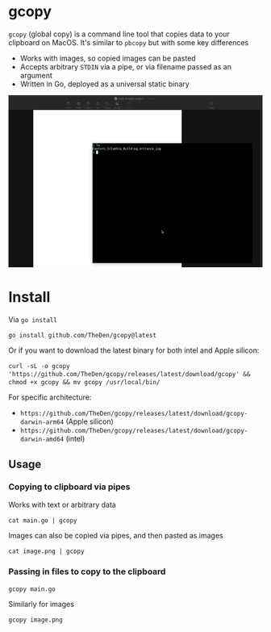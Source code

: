 # gcopy


`gcopy` (global copy) is a command line tool that copies data to your clipboard on MacOS. It's similar to `pbcopy` but with some key differences

* Works with images, so copied images can be pasted
* Accepts arbitrary `STDIN` via a pipe, or via filename passed as an argument
* Written in Go, deployed as a universal static binary

![gcopy](./gcopy.gif)


# Install

Via `go install`

```shell
go install github.com/TheDen/gcopy@latest
```

Or if you want to download the latest binary for both intel and Apple silicon:

```shell
curl -sL -o gcopy 'https://github.com/TheDen/gcopy/releases/latest/download/gcopy' && chmod +x gcopy && mv gcopy /usr/local/bin/
```

For specific architecture:

* `https://github.com/TheDen/gcopy/releases/latest/download/gcopy-darwin-arm64` (Apple silicon)
* `https://github.com/TheDen/gcopy/releases/latest/download/gcopy-darwin-amd64` (intel)

## Usage

### Copying to clipboard via pipes

Works with text or arbitrary data

```shell
cat main.go | gcopy
```

Images can also be copied via pipes, and then pasted as images


```shell
cat image.png | gcopy
```

### Passing in files to copy to the clipboard

```shell
gcopy main.go
```

Similarly for images

```shell
gcopy image.png
```
